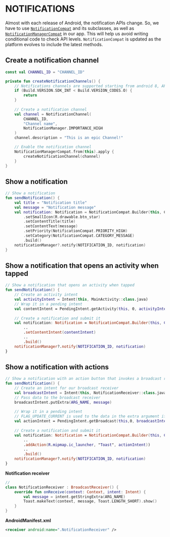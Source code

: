 # NOTIFICATIONS
Almost with each release of Android, the notification APIs change. So, we have to use [`NotificationCompat`](https://developer.android.com/reference/androidx/core/app/NotificationCompat) and its subclasses, as well as [`NotificationManagerCompat`](https://developer.android.com/reference/androidx/core/app/NotificationManagerCompat) in our app. This will help us avoid writing conditional code to check API levels. `NotificationCompat` is updated as the platform evolves to include the latest methods.

## Create a notification channel

```kotlin
const val CHANNEL_ID = "CHANNEL_ID"

private fun createNotificationChannels() {
    // Notifications channels are supported starting from android 8, API 26
    if (Build.VERSION.SDK_INT < Build.VERSION_CODES.O) {
        return
    }
    
    // Create a notification channel
    val channel = NotificationChannel(
        CHANNEL_ID,
        "Channel name",
        NotificationManager.IMPORTANCE_HIGH
    )
    channel.description = "This is an epic Channel!"

    // Enable the notification channel
    NotificationManagerCompat.from(this).apply {
        createNotificationChannel(channel)
    }
}
```
## Show a notification

```kotlin
// Show a notification
fun sendNotification() {
    val title = "Notification title"
    val message = "Notification message"
    val notification: Notification = NotificationCompat.Builder(this, CHANNEL_ID)
        .setSmallIcon(R.drawable.btn_star)
        .setContentTitle(title)
        .setContentText(message)
        .setPriority(NotificationCompat.PRIORITY_HIGH)
        .setCategory(NotificationCompat.CATEGORY_MESSAGE)
        .build()
    notificationManager?.notify(NOTIFICATION_ID, notification)
}
```
## Show a notification that opens an activity when tapped
```kotlin
// Show a notification that opens an activity when tapped
fun sendNotification() {
    // Create an activity intent
    val activityIntent = Intent(this, MainActivity::class.java)
    // Wrap it in a pending intent
    val contentIntent = PendingIntent.getActivity(this, 0, activityIntent, 0)
    
    // Create a notification and submit it
    val notification: Notification = NotificationCompat.Builder(this, CHANNEL_ID)
        ..
        .setContentIntent(contentIntent)
        ..
        .build()
    notificationManager?.notify(NOTIFICATION_ID, notification)
}
```
## Show a notification with actions
```kotlin
// Show a notification with an action button that invokes a broadcast receiver
fun sendNotification() {
    // Create an intent for our broadcast receiver
    val broadcastIntent = Intent(this, NotificationReceiver::class.java)
    // Pass data to the broadcast receiver
    broadcastIntent.putExtra(ARG_NAME, message)
   
    // Wrap it in a pending intent
    // FLAG_UPDATE_CURRENT is used to the data in the extra argument if needed
    val actionIntent = PendingIntent.getBroadcast(this,0, broadcastIntent, PendingIntent.FLAG_UPDATE_CURRENT)
    
    // Create a notification and submit it
    val notification: Notification = NotificationCompat.Builder(this, CHANNEL_ID)
        ..
        .addAction(R.mipmap.ic_launcher, "Toast", actionIntent))
        ..
        .build()
    notificationManager?.notify(NOTIFICATION_ID, notification)
}
```
**Notification receiver**
```kotlin
// 
class NotificationReceiver : BroadcastReceiver() {
    override fun onReceive(context: Context, intent: Intent) {
        val message = intent.getStringExtra(ARG_NAME)
        Toast.makeText(context, message, Toast.LENGTH_SHORT).show()
    }
}
```
**AndroidManifest.xml**
```xml
<receiver android:name=".NotificationReceiver" />
```
        




